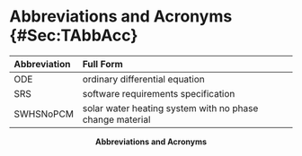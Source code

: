 # Abbreviations and Acronyms {#Sec:TAbbAcc}

<div id="Table:TAbbAcc"></div>

|Abbreviation|Full Form                                               |
|:-----------|:-------------------------------------------------------|
|ODE         |ordinary differential equation                          |
|SRS         |software requirements specification                     |
|SWHSNoPCM   |solar water heating system with no phase change material|

**<p align="center">Abbreviations and Acronyms</p>**
